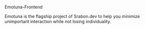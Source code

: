 Emotuna-Frontend

Emotuna is the flagship project of Srabon.dev to help you minimize unimportant interaction while not losing individuality.
